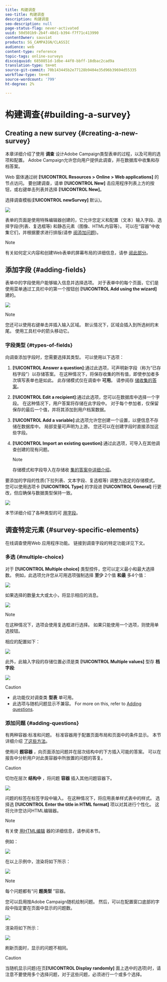 ```yaml
---
title: 构建调查
seo-title: 构建调查
description: 构建调查
seo-description: null
page-status-flag: never-activated
uuid: 50d501b9-2b4f-48d1-b394-f7f71c413990
contentOwner: sauviat
products: SG_CAMPAIGN/CLASSIC
audience: web
content-type: reference
topic-tags: online-surveys
discoiquuid: 6850851d-1dbe-44f0-bbff-18dbac2cad9a
translation-type: tm+mt
source-git-commit: 70b143445b2e77128b9404e35d96b39694d55335
workflow-type: tm+mt
source-wordcount: '799'
ht-degree: 2%

---
```



# 构建调查{#building-a-survey}

## Creating a new survey {#creating-a-new-survey}

本章详细介绍了使用 **调查** 设计Adobe Campaign类型表单的过程，以及可用的选项和配置。 Adobe Campaign允许您向用户提供此调查，并在数据库中收集和存档答案。

Web 窗体通过树 **[!UICONTROL Resources > Online > Web applications]** 的节点访问。 要创建调查，请单 **[!UICONTROL New]** 击应用程序列表上方的按钮，或右键单击列表并选择 **[!UICONTROL New]**。

选择调查模板(**[!UICONTROL newSurvey]** 默认)。

![](assets/s_ncs_admin_survey_select_template.png)

表单的页面是使用特殊编辑器创建的，它允许您定义和配置（文本）输入字段、选择字段(列表、复选框等) 和静态元素（图像、HTML内容等）。 可以在“容器”中收集它们，并根据要求进行排版(请参 [阅添加问题](#adding-questions))。

>[!NOTE]
>
>有关如何定义内容和创建Web表单的屏幕布局的详细信息，请参 [阅此部分](../../web/using/about-web-forms.md)。

## 添加字段 {#adding-fields}

表单中的字段使用户能够输入信息并选择选项。 对于表单中的每个页面，它们是使用菜单通过工具栏中的第一个按钮创 **[!UICONTROL Add using the wizard]** 建的。

![](assets/s_ncs_admin_survey_add_field_menu.png)

>[!NOTE]
>
>您还可以使用右键单击并插入输入区域。 默认情况下，区域会插入到所选树的末尾。 使用工具栏中的箭头移动它。

### 字段类型 {#types-of-fields}

向调查添加字段时，您需要选择其类型。 可以使用以下选项：

1. **[!UICONTROL Answer a question]**:通过此选项，可声明新字段（称为“已存档字段”）以存储答案。 在这种情况下，将保存收集的所有值，即使参加者多次填写表单也是如此。 此存储模式仅在调查中 **可用**。 请参阅存 [储收集的答案](../../web/using/managing-answers.md#storing-collected-answers)。
1. **[!UICONTROL Edit a recipient]**:通过此选项，您可以在数据库中选择一个字段。 在这种情况下，用户答案将存储在此字段中。 对于每个参加者，仅保留保存的最后一个值，并将其添加到用户档案数据。
1. **[!UICONTROL Add a variable]**:此选项允许您创建一个设置，以便信息不存储在数据库中。 局部变量可声明为上游。 您还可以在创建字段时直接添加这些字段。
1. **[!UICONTROL Import an existing question]**:通过此选项，可导入在其他调查创建的现有问题。

   >[!NOTE]
   >
   >存储模式和字段导入在存储收 [集的答案中详细介绍](../../web/using/managing-answers.md#storing-collected-answers)。

要添加的字段的性质(下拉列表、文本字段、复选框等) 调整为选定的存储模式。 您可以使用选项卡 **[!UICONTROL Type]** 的字段进 **[!UICONTROL General]** 行更改，但应确保与数据类型保持一致。

![](assets/s_ncs_admin_survey_change_type.png)

本节详细介绍了各种类型的可 [用字段](../../web/using/about-web-forms.md)。

## 调查特定元素 {#survey-specific-elements}

在线调查使用Web 应用程序功能。 链接到调查字段的特定功能详见下文。

### 多选 {#multiple-choice}

对于 **[!UICONTROL Multiple choice]** 类型控件，您可以定义最小和最大选择数。 例如，此选项允许您从可用选项强制选择 **至少** 2个值 **和最** 多4个值：

![](assets/s_ncs_admin_survey_multichoice_ex1.png)

如果选择的数量太大或太小，将显示相应的消息。

![](assets/s_ncs_admin_survey_multichoice_ex2.png)

>[!NOTE]
>
>在这种情况下，选项会使用复选框进行选择。 如果只能使用一个选项，则使用单选按钮。

相应的配置如下：

![](assets/s_ncs_admin_survey_multichoice_ex3.png)

此外，此输入字段的存储位置必须是类 **[!UICONTROL Multiple values]** 型存 **档字段**:

![](assets/s_ncs_admin_survey_multiple_values_field.png)

>[!CAUTION]
>
>* 此功能仅对调查类 **型表** 单可用。
>* 此选项与随机问题显示不兼容。 For more on this, refer to [Adding questions](#adding-questions).


### 添加问题 {#adding-questions}

有两种容器:标准和问题。 标准容器用于配置页面布局和页面中的条件显示。 本节详细介绍 [了这些方法](../../web/using/about-web-forms.md)。

使用问 **题容器** ，向页面添加问题并在层次结构中的下方插入可能的答案。 可以在报告中分析用户对此类容器中所放置的问题的答复。

>[!CAUTION]
>
>切勿在层次 **结构中** ，将问题 **容器** 插入其他问题容器下。

![](assets/s_ncs_admin_question_label.png)

问题的标签在标签字段中输入。 在这种情况下，将应用表单样式表中的样式。 选择选 **[!UICONTROL Enter the title in HTML format]** 项以对其进行个性化。 这将允许您访问HTML编辑器。

>[!NOTE]
>
>有关使 [用HTML编辑](../../web/using/about-web-forms.md) 器的详细信息，请参阅本节。

例如：

![](assets/s_ncs_admin_survey_containers_qu_arbo.png)

在以上示例中，渲染将如下所示：

![](assets/s_ncs_admin_survey_containers_qu_ex.png)

>[!NOTE]
>
>每个问题都有“问 **题类型** ”容器。

您可以启用按Adobe Campaign随机绘制问题。 然后，可以在配置窗口底部的字段中指定要在页面中显示的问题数。

![](assets/s_ncs_admin_survey_containers_qu_display.png)

渲染将如下所示：

![](assets/s_ncs_admin_survey_containers_qu_display_rendering.png)

刷新页面时，显示的问题不相同。

>[!CAUTION]
>
>当随机显示问题(在页&#x200B;**[!UICONTROL Display randomly]** 面上选中的选项)时，请注意不要使用多个选择问题，对于这些问题，必须进行一个或多个选择。

